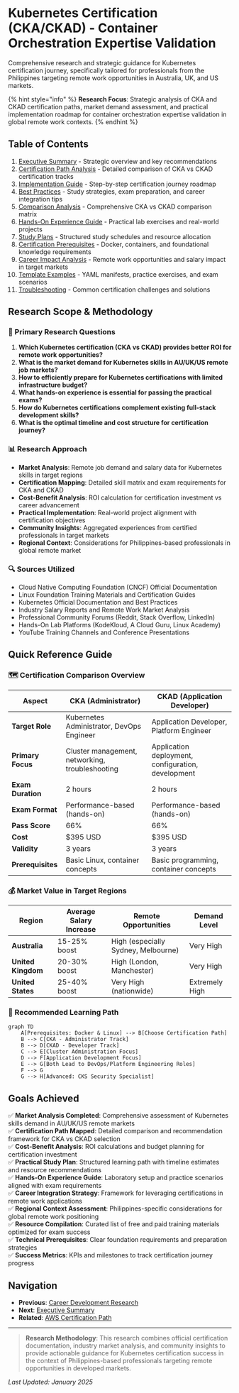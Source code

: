 # Kubernetes Certification (CKA/CKAD) - Container Orchestration Expertise Validation

Comprehensive research and strategic guidance for Kubernetes certification journey, specifically tailored for professionals from the Philippines targeting remote work opportunities in Australia, UK, and US markets.

{% hint style="info" %}
**Research Focus**: Strategic analysis of CKA and CKAD certification paths, market demand assessment, and practical implementation roadmap for container orchestration expertise validation in global remote work contexts.
{% endhint %}

## Table of Contents

1. [Executive Summary](./executive-summary.md) - Strategic overview and key recommendations
2. [Certification Path Analysis](./certification-path-analysis.md) - Detailed comparison of CKA vs CKAD certification tracks
3. [Implementation Guide](./implementation-guide.md) - Step-by-step certification journey roadmap
4. [Best Practices](./best-practices.md) - Study strategies, exam preparation, and career integration tips
5. [Comparison Analysis](./comparison-analysis.md) - Comprehensive CKA vs CKAD comparison matrix
6. [Hands-On Experience Guide](./hands-on-experience-guide.md) - Practical lab exercises and real-world projects
7. [Study Plans](./study-plans.md) - Structured study schedules and resource allocation
8. [Certification Prerequisites](./certification-prerequisites.md) - Docker, containers, and foundational knowledge requirements
9. [Career Impact Analysis](./career-impact-analysis.md) - Remote work opportunities and salary impact in target markets
10. [Template Examples](./template-examples.md) - YAML manifests, practice exercises, and exam scenarios
11. [Troubleshooting](./troubleshooting.md) - Common certification challenges and solutions

## Research Scope & Methodology

### 🎯 Primary Research Questions

1. **Which Kubernetes certification (CKA vs CKAD) provides better ROI for remote work opportunities?**
2. **What is the market demand for Kubernetes skills in AU/UK/US remote job markets?**
3. **How to efficiently prepare for Kubernetes certifications with limited infrastructure budget?**
4. **What hands-on experience is essential for passing the practical exams?**
5. **How do Kubernetes certifications complement existing full-stack development skills?**
6. **What is the optimal timeline and cost structure for certification journey?**

### 📊 Research Approach

- **Market Analysis**: Remote job demand and salary data for Kubernetes skills in target regions
- **Certification Mapping**: Detailed skill matrix and exam requirements for CKA and CKAD
- **Cost-Benefit Analysis**: ROI calculation for certification investment vs career advancement
- **Practical Implementation**: Real-world project alignment with certification objectives
- **Community Insights**: Aggregated experiences from certified professionals in target markets
- **Regional Context**: Considerations for Philippines-based professionals in global remote market

### 🔍 Sources Utilized

- Cloud Native Computing Foundation (CNCF) Official Documentation
- Linux Foundation Training Materials and Certification Guides
- Kubernetes Official Documentation and Best Practices
- Industry Salary Reports and Remote Work Market Analysis
- Professional Community Forums (Reddit, Stack Overflow, LinkedIn)
- Hands-On Lab Platforms (KodeKloud, A Cloud Guru, Linux Academy)
- YouTube Training Channels and Conference Presentations

## Quick Reference Guide

### 🗺️ Certification Comparison Overview

| Aspect | CKA (Administrator) | CKAD (Application Developer) |
|--------|-------------------|------------------------------|
| **Target Role** | Kubernetes Administrator, DevOps Engineer | Application Developer, Platform Engineer |
| **Primary Focus** | Cluster management, networking, troubleshooting | Application deployment, configuration, development |
| **Exam Duration** | 2 hours | 2 hours |
| **Exam Format** | Performance-based (hands-on) | Performance-based (hands-on) |
| **Pass Score** | 66% | 66% |
| **Cost** | $395 USD | $395 USD |
| **Validity** | 3 years | 3 years |
| **Prerequisites** | Basic Linux, container concepts | Basic programming, container concepts |

### 💰 Market Value in Target Regions

| Region | Average Salary Increase | Remote Opportunities | Demand Level |
|--------|------------------------|---------------------|--------------|
| **Australia** | 15-25% boost | High (especially Sydney, Melbourne) | Very High |
| **United Kingdom** | 20-30% boost | High (London, Manchester) | Very High |
| **United States** | 25-40% boost | Very High (nationwide) | Extremely High |

### 🚀 Recommended Learning Path

```mermaid
graph TD
    A[Prerequisites: Docker & Linux] --> B[Choose Certification Path]
    B --> C[CKA - Administrator Track]
    B --> D[CKAD - Developer Track]
    C --> E[Cluster Administration Focus]
    D --> F[Application Development Focus]
    E --> G[Both Lead to DevOps/Platform Engineering Roles]
    F --> G
    G --> H[Advanced: CKS Security Specialist]
```

## Goals Achieved

✅ **Market Analysis Completed**: Comprehensive assessment of Kubernetes skills demand in AU/UK/US remote markets  
✅ **Certification Path Mapped**: Detailed comparison and recommendation framework for CKA vs CKAD selection  
✅ **Cost-Benefit Analysis**: ROI calculations and budget planning for certification investment  
✅ **Practical Study Plan**: Structured learning path with timeline estimates and resource recommendations  
✅ **Hands-On Experience Guide**: Laboratory setup and practice scenarios aligned with exam requirements  
✅ **Career Integration Strategy**: Framework for leveraging certifications in remote work applications  
✅ **Regional Context Assessment**: Philippines-specific considerations for global remote work positioning  
✅ **Resource Compilation**: Curated list of free and paid training materials optimized for exam success  
✅ **Technical Prerequisites**: Clear foundation requirements and preparation strategies  
✅ **Success Metrics**: KPIs and milestones to track certification journey progress

## Navigation

- **Previous**: [Career Development Research](../README.md)
- **Next**: [Executive Summary](./executive-summary.md)
- **Related**: [AWS Certification Path](../aws-certification-fullstack-devops/README.md)

---

> **Research Methodology**: This research combines official certification documentation, industry market analysis, and community insights to provide actionable guidance for Kubernetes certification success in the context of Philippines-based professionals targeting remote opportunities in developed markets.

*Last Updated: January 2025*